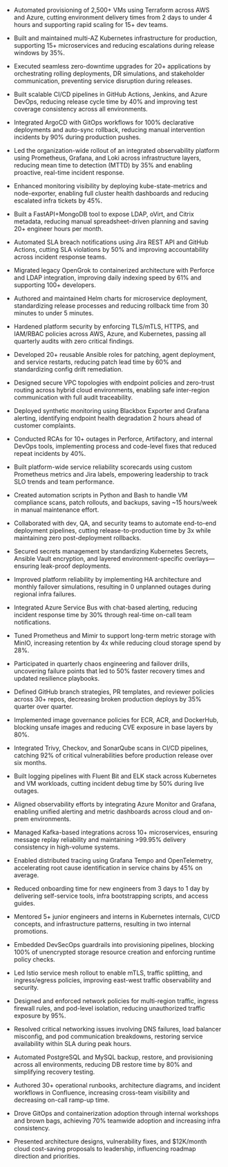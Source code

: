 - Automated provisioning of 2,500+ VMs using Terraform across AWS and Azure, cutting environment delivery times from 2 days to under 4 hours and supporting rapid scaling for 15+ dev teams.
    
- Built and maintained multi-AZ Kubernetes infrastructure for production, supporting 15+ microservices and reducing escalations during release windows by 35%.
    
- Executed seamless zero-downtime upgrades for 20+ applications by orchestrating rolling deployments, DR simulations, and stakeholder communication, preventing service disruption during releases.
    
- Built scalable CI/CD pipelines in GitHub Actions, Jenkins, and Azure DevOps, reducing release cycle time by 40% and improving test coverage consistency across all environments.
    
- Integrated ArgoCD with GitOps workflows for 100% declarative deployments and auto-sync rollback, reducing manual intervention incidents by 90% during production pushes.
    
- Led the organization-wide rollout of an integrated observability platform using Prometheus, Grafana, and Loki across infrastructure layers, reducing mean time to detection (MTTD) by 35% and enabling proactive, real-time incident response.
    
- Enhanced monitoring visibility by deploying kube-state-metrics and node-exporter, enabling full cluster health dashboards and reducing escalated infra tickets by 45%.
    
- Built a FastAPI+MongoDB tool to expose LDAP, oVirt, and Citrix metadata, reducing manual spreadsheet-driven planning and saving 20+ engineer hours per month.
    
- Automated SLA breach notifications using Jira REST API and GitHub Actions, cutting SLA violations by 50% and improving accountability across incident response teams.
    
- Migrated legacy OpenGrok to containerized architecture with Perforce and LDAP integration, improving daily indexing speed by 61% and supporting 100+ developers.
    
- Authored and maintained Helm charts for microservice deployment, standardizing release processes and reducing rollback time from 30 minutes to under 5 minutes.
    
- Hardened platform security by enforcing TLS/mTLS, HTTPS, and IAM/RBAC policies across AWS, Azure, and Kubernetes, passing all quarterly audits with zero critical findings.
    
- Developed 20+ reusable Ansible roles for patching, agent deployment, and service restarts, reducing patch lead time by 60% and standardizing config drift remediation.
    
- Designed secure VPC topologies with endpoint policies and zero-trust routing across hybrid cloud environments, enabling safe inter-region communication with full audit traceability.
    
- Deployed synthetic monitoring using Blackbox Exporter and Grafana alerting, identifying endpoint health degradation 2 hours ahead of customer complaints.
    
- Conducted RCAs for 10+ outages in Perforce, Artifactory, and internal DevOps tools, implementing process and code-level fixes that reduced repeat incidents by 40%.
    
- Built platform-wide service reliability scorecards using custom Prometheus metrics and Jira labels, empowering leadership to track SLO trends and team performance.
    
- Created automation scripts in Python and Bash to handle VM compliance scans, patch rollouts, and backups, saving ~15 hours/week in manual maintenance effort.
    
- Collaborated with dev, QA, and security teams to automate end-to-end deployment pipelines, cutting release-to-production time by 3x while maintaining zero post-deployment rollbacks.
    
- Secured secrets management by standardizing Kubernetes Secrets, Ansible Vault encryption, and layered environment-specific overlays—ensuring leak-proof deployments.
    
- Improved platform reliability by implementing HA architecture and monthly failover simulations, resulting in 0 unplanned outages during regional infra failures.
    
- Integrated Azure Service Bus with chat-based alerting, reducing incident response time by 30% through real-time on-call team notifications.
    
- Tuned Prometheus and Mimir to support long-term metric storage with MinIO, increasing retention by 4x while reducing cloud storage spend by 28%.
    
- Participated in quarterly chaos engineering and failover drills, uncovering failure points that led to 50% faster recovery times and updated resilience playbooks.
    
- Defined GitHub branch strategies, PR templates, and reviewer policies across 30+ repos, decreasing broken production deploys by 35% quarter over quarter.
    
- Implemented image governance policies for ECR, ACR, and DockerHub, blocking unsafe images and reducing CVE exposure in base layers by 80%.
    
- Integrated Trivy, Checkov, and SonarQube scans in CI/CD pipelines, catching 92% of critical vulnerabilities before production release over six months.
    
- Built logging pipelines with Fluent Bit and ELK stack across Kubernetes and VM workloads, cutting incident debug time by 50% during live outages.
    
- Aligned observability efforts by integrating Azure Monitor and Grafana, enabling unified alerting and metric dashboards across cloud and on-prem environments.
    
- Managed Kafka-based integrations across 10+ microservices, ensuring message replay reliability and maintaining >99.95% delivery consistency in high-volume systems.
    
- Enabled distributed tracing using Grafana Tempo and OpenTelemetry, accelerating root cause identification in service chains by 45% on average.
    
- Reduced onboarding time for new engineers from 3 days to 1 day by delivering self-service tools, infra bootstrapping scripts, and access guides.
    
- Mentored 5+ junior engineers and interns in Kubernetes internals, CI/CD concepts, and infrastructure patterns, resulting in two internal promotions.
    
- Embedded DevSecOps guardrails into provisioning pipelines, blocking 100% of unencrypted storage resource creation and enforcing runtime policy checks.
    
- Led Istio service mesh rollout to enable mTLS, traffic splitting, and ingress/egress policies, improving east-west traffic observability and security.
    
- Designed and enforced network policies for multi-region traffic, ingress firewall rules, and pod-level isolation, reducing unauthorized traffic exposure by 95%.
    
- Resolved critical networking issues involving DNS failures, load balancer misconfig, and pod communication breakdowns, restoring service availability within SLA during peak hours.
    
- Automated PostgreSQL and MySQL backup, restore, and provisioning across all environments, reducing DB restore time by 80% and simplifying recovery testing.
    
- Authored 30+ operational runbooks, architecture diagrams, and incident workflows in Confluence, increasing cross-team visibility and decreasing on-call ramp-up time.
    
- Drove GitOps and containerization adoption through internal workshops and brown bags, achieving 70% teamwide adoption and increasing infra consistency.
    
- Presented architecture designs, vulnerability fixes, and $12K/month cloud cost-saving proposals to leadership, influencing roadmap direction and priorities.